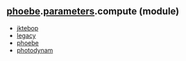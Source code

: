 ## [phoebe](phoebe.md).[parameters](phoebe.parameters.md).compute (module)

* [jktebop](phoebe.parameters.compute.jktebop.md)
* [legacy](phoebe.parameters.compute.legacy.md)
* [phoebe](phoebe.parameters.compute.phoebe.md)
* [photodynam](phoebe.parameters.compute.photodynam.md)
